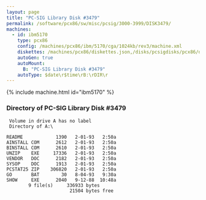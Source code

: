 ```yaml
---
layout: page
title: "PC-SIG Library Disk #3479"
permalink: /software/pcx86/sw/misc/pcsig/3000-3999/DISK3479/
machines:
  - id: ibm5170
    type: pcx86
    config: /machines/pcx86/ibm/5170/cga/1024kb/rev3/machine.xml
    diskettes: /machines/pcx86/diskettes.json,/disks/pcsigdisks/pcx86/diskettes.json
    autoGen: true
    autoMount:
      B: "PC-SIG Library Disk #3479"
    autoType: $date\r$time\rB:\rDIR\r
---
```


{% include machine.html id="ibm5170" %}

### Directory of PC-SIG Library Disk #3479

     Volume in drive A has no label
     Directory of A:\

    README            1390   2-01-93   2:50a
    AINSTALL COM      2612   2-01-93   2:50a
    BINSTALL COM      2610   2-01-93   2:50a
    UNZIP    EXE     17336   2-01-93   2:50a
    VENDOR   DOC      2182   2-01-93   2:50a
    SYSOP    DOC      1913   2-01-93   2:50a
    PCSTAT25 ZIP    306820   2-01-93   2:50a
    GO       BAT        30   8-04-93   9:30a
    SHOW     EXE      2040   9-12-88  10:48a
            9 file(s)     336933 bytes
                           21504 bytes free
